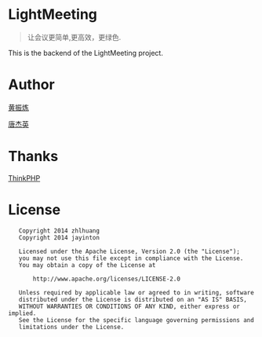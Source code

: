 LightMeeting
===
> 让会议更简单,更高效，更绿色.

This is the backend of the LightMeeting project.


Author
===

[黄振炼](https://coding.net/u/zhlhuang)

[唐杰英](https://coding.net/u/jayinton)

Thanks
===

[ThinkPHP](http://www.thinkphp.cn/)


License
===
```
   Copyright 2014 zhlhuang
   Copyright 2014 jayinton

   Licensed under the Apache License, Version 2.0 (the "License");
   you may not use this file except in compliance with the License.
   You may obtain a copy of the License at

       http://www.apache.org/licenses/LICENSE-2.0

   Unless required by applicable law or agreed to in writing, software
   distributed under the License is distributed on an "AS IS" BASIS,
   WITHOUT WARRANTIES OR CONDITIONS OF ANY KIND, either express or implied.
   See the License for the specific language governing permissions and
   limitations under the License.
```
